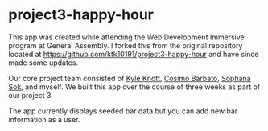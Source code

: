 project3-happy-hour
===================
This app was created while attending the Web Development Immersive program at General Assembly.  I forked this from the original repository located at https://github.com/ktk10191/project3-happy-hour and have since made some updates.

Our core project team consisted of [Kyle Knott](https://github.com/ktk10191), [Cosimo Barbato](https://github.com/cbarb001), [Sophana Sok](https://github.com/SophanaSok), and myself.  We built this app over the course of three weeks as part of our project 3.

The app currently displays seeded bar data but you can add new bar information as a user.
